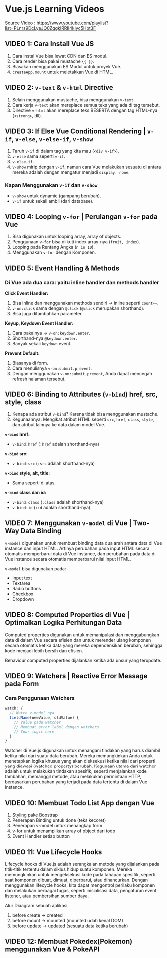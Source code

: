 # Vue.js Learning Videos
Source Video : https://www.youtube.com/playlist?list=PLnrs9DcLyeJQ0ZqgkIRRII4kIyc5Hbt3F

## VIDEO 1: Cara Install Vue JS

1. Cara instal Vue bisa lewat CDN dan ES modul.
2. Cara render bisa pakai mustache `{{ }}`.
3. Biasakan menggunakan ES Modul untuk proyek Vue.
4. `createApp.mount` untuk meletakkan Vue di HTML.

## VIDEO 2: `v-text` & `v-html` Directive

1. Selain menggunakan mustache, bisa menggunakan `v-text`.
2. Cara kerja `v-text` akan mereplace semua teks yang ada di tag tersebut.
3. Directive `v-html` akan mereplace teks BESERTA dengan tag HTML-nya (`<strong>`, dll).

## VIDEO 3: If Else Vue Conditional Rendering | `v-if`, `v-else`, `v-else-if`, `v-show`

1. Taruh `v-if` di dalam tag yang kita mau (`<div v-if>`).
2. `v-else` sama seperti `v-if`.
3. `v-else-if`.
4. `v-show` mirip dengan `v-if`, namun cara Vue melakukan sesuatu di antara mereka adalah dengan mengatur menjadi `display: none`.

### Kapan Menggunakan `v-if` dan `v-show`
- `v-show` untuk dynamic (gampang berubah).
- `v-if` untuk sekali ambil (dari database).

## VIDEO 4: Looping `v-for` | Perulangan `v-for` pada Vue

1. Bisa digunakan untuk looping array, array of objects.
2. Penggunaan `v-for` bisa diikuti index array-nya (`fruit, index`).
3. Looping pada Rentang Angka (`n in 10`).
4. Menggunakan `v-for` dengan Komponen.

## VIDEO 5: Event Handling & Methods

### Di Vue ada dua cara: yaitu inline handler dan methods handler

**Click Event Handler:**

1. Bisa inline dan menggunakan methods sendiri -> inline seperti `count++`.
2. `v-on:click` sama dengan `@click` (`@click` merupakan shorthand).
3. Bisa juga ditambahkan parameter.

**Keyup, Keydown Event Handler:**

1. Cara pakainya -> `v-on:keydown.enter`.
2. Shorthand-nya `@keydown.enter`.
3. Banyak sekali `keydown` event.

**Prevent Default:**

1. Biasanya di form.
2. Cara menulisnya `v-on:submit.prevent`.
3. Dengan menggunakan `v-on:submit.prevent`, Anda dapat mencegah refresh halaman tersebut.

## VIDEO 6: Binding to Attributes (`v-bind`) href, src, style, class

1. Kenapa ada atribut `v-bind`? Karena tidak bisa menggunakan mustache.
2. Kegunaannya: Mengikat atribut HTML seperti `src`, `href`, `class`, `style`, dan atribut lainnya ke data dalam model Vue.

**`v-bind` href:**
- `v-bind:href` (`:href` adalah shorthand-nya)

**`v-bind` src:**
- `v-bind:src` (`:src` adalah shorthand-nya)

**`v-bind` style, alt, title:**
- Sama seperti di atas.

**`v-bind` class dan id:**
- `v-bind:class` (`:class` adalah shorthand-nya)
- `v-bind:id` (`:id` adalah shorthand-nya)

## VIDEO 7: Menggunakan `v-model` di Vue | Two-Way Data Binding

`v-model` digunakan untuk membuat binding data dua arah antara data di Vue instance dan input HTML. Artinya perubahan pada input HTML secara otomatis memperbarui data di Vue instance, dan perubahan pada data di Vue instance secara otomatis memperbarui nilai input HTML.

`v-model` bisa digunakan pada:

- Input text
- Textarea
- Radio buttons
- Checkbox
- Dropdown

## VIDEO 8: Computed Properties di Vue | Optimalkan Logika Perhitungan Data

Computed properties digunakan untuk memanipulasi dan menggabungkan data di dalam Vue secara efisien dan untuk merender ulang komponen secara otomatis ketika data yang mereka dependensikan berubah, sehingga kode menjadi lebih bersih dan efisien.

Behaviour computed properties dijalankan ketika ada unsur yang terupdate.

## VIDEO 9: Watchers | Reactive Error Message pada Form

### Cara Penggunaan Watchers

```javascript
watch: {
  // Watch v-model nya
  fieldName(newValue, oldValue) {
    // Value pada watcher
    // Membuat error label dengan watchers
    // Your logic here
  }
}
```
Watcher di Vue.js digunakan untuk menangani tindakan yang harus diambil ketika nilai dari suatu data berubah. Mereka memungkinkan Anda untuk menetapkan logika khusus yang akan dieksekusi ketika nilai dari properti yang diawasi (watched property) berubah. Kegunaan utama dari watcher adalah untuk melakukan tindakan spesifik, seperti menjalankan kode tambahan, memanggil metode, atau melakukan permintaan HTTP, berdasarkan perubahan yang terjadi pada data tertentu di dalam Vue instance.

## VIDEO 10: Membuat Todo List App dengan Vue

1. Styling pake Boostrap
2. Penerapan Binding untuk done (teks kecoret)
3. Penerapan v-model untuk menangkap form
4. v-for untuk menampilkan array of object dari todp
4. Event Handler setiap button

## VIDEO 11: Vue Lifecycle Hooks
Lifecycle hooks di Vue.js adalah serangkaian metode yang dijalankan pada titik-titik tertentu dalam siklus hidup suatu komponen. Mereka memungkinkan untuk mengeksekusi kode pada tahapan spesifik, seperti saat komponen dibuat, dimuat, diperbarui, atau dihancurkan. Dengan menggunakan lifecycle hooks, kita dapat mengontrol perilaku komponen dan melakukan berbagai tugas, seperti inisialisasi data, pengaturan event listener, atau pembersihan sumber daya.


Alur Diaagram sebuah aplikasi

1. before create -> created
2. before mount -> mounted (mounted udah kenal DOM)
3. before update -> updated (sesuatu data ketika berubah)

## VIDEO 12: Membuat Pokedex(Pokemon) menggunakan Vue & PokeAPI






